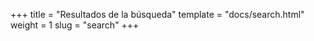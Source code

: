 +++
title = "Resultados de la búsqueda"
template = "docs/search.html"
weight = 1
slug = "search"
+++
